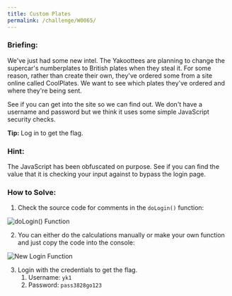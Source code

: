 ```yaml
---
title: Custom Plates
permalink: /challenge/W0065/
---
```


### Briefing: 
We've just had some new intel. The Yakoottees are planning to change the supercar's numberplates to British plates when they steal it. For some reason, rather than create their own, they've ordered some from a site online called CoolPlates. We want to see which plates they've ordered and where they're being sent.

See if you can get into the site so we can find out. We don't have a username and password but we think it uses some simple JavaScript security checks.

**Tip:** Log in to get the flag.

### Hint:
The JavaScript has been obfuscated on purpose. See if you can find the value that it is checking your input against to bypass the login page.

### How to Solve: 
1. Check the source code for comments in the `doLogin()` function:
<img src="../../assets/img/headquarters_l5/W0065_1.png" alt="doLogin() Function">

2. You can either do the calculations manually or make your own function and just copy the code into the console:
<img src="../../assets/img/headquarters_l5/W0065_2.png" alt="New Login Function">

3. Login with the credentials to get the flag.
    1. Username: `yk1`
    2. Password: `pass3828go123`